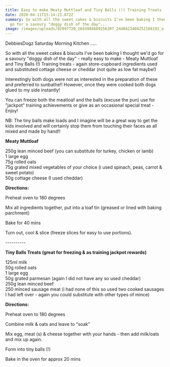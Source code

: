 ```yaml
---
title: Easy to make Meaty Muttloaf and Tiny Balls (!) Training Treats
date: 2020-04-11T15:14:21.872Z
summary: So with all the sweet cakes & biscuits I've been baking I thought we'd
  go for a savoury "doggy dish of the day"...
image: /images/uploads/92997720_2643984689256207_2440423404252168192_o.jpg
---
```

DebbiesDogz Saturday Morning Kitchen .....

So with all the sweet cakes & biscuits I've been baking I thought we'd go for a savoury "doggy dish of the day" - really easy to make - Meaty Muttloaf and Tiny Balls (!) Training treats - again store-cupboard ingredients used and substituted cottage cheese or cheddar (not quite as low fat maybe!)

Interestingly both dogs were not as interested in the preparation of these and preferred to sunbathe!! However, once they were cooked both dogs glued to my side instantly!

You can freeze both the meatloaf and the balls (excuse the pun) use for "jackpot" training achievements or give as an occasional special treat - Enjoy!

NB: The tiny balls make loads and I imagine will be a great way to get the kids involved and will certainly stop them from touching their faces as all mixed and made by hand!!

**Meaty Muttloaf**

250g lean minced beef (you can substitute for turkey, chicken or lamb)\
1 large egg\
75g rolled oats\
75g grated mixed vegetables of your choice (i used spinach, peas, carrot & sweet potato)\
50g cottage cheese (I used cheddar)

**Directions:**

Preheat oven to 180 degrees

Mix all ingredients together, put into a loaf tin (greased or lined with baking parchment)

Bake for 40 mins

Turn out, cool & slice (freeze slices for easy to use portions).

\----------

**Tiny Balls Treats (great for freezing & as training jackpot rewards)**

125ml milk\
50g rolled oats\
1 large egg\
50g grated parmesan (again I did not have any so used cheddar)\
250g lean minced beef\
250 minced sausage meat (i had none of this so used two cooked sausages I had left over - again you could substitute with other types of mince)

**Directions:**

Preheat oven to 180 degrees

Combine milk & oats and leave to "soak"

Mix egg, meat (s) & cheese together with your hands - then add milk/oats and mix up again.

Form into tiny balls (!)

Bake in the oven for approx 20 mins